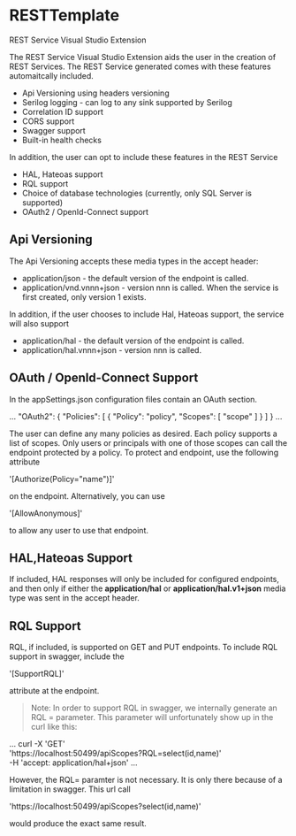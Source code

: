 # RESTTemplate
REST Service Visual Studio Extension

The REST Service Visual Studio Extension aids the user in the creation of REST Services. The
REST Service generated comes with these features automaitcally included.

- Api Versioning using headers versioning
- Serilog logging - can log to any sink supported by Serilog
- Correlation ID support
- CORS support
- Swagger support
- Built-in health checks

In addition, the user can opt to include these features in the REST Service

- HAL, Hateoas support
- RQL support
- Choice of database technologies (currently, only SQL Server is supported)
- OAuth2 / OpenId-Connect support

## Api Versioning ##
The Api Versioning accepts these media types in the accept header:

- application/json - the default version of the endpoint is called.
- application/vnd.vnnn+json - version nnn is called. When the service is first created, only version 1 exists.

In addition, if the user chooses to include Hal, Hateoas support, the service will also support

- application/hal - the default version of the endpoint is called.
- application/hal.vnnn+json - version nnn is called.

## OAuth / OpenId-Connect Support ##
In the appSettings.json configuration files contain an OAuth section.

...
  "OAuth2": {
    "Policies": [
      {
        "Policy": "policy",
        "Scopes": [ "scope" ]
      }
    ]
  }
...

The user can define any many policies as desired. Each policy supports a list of scopes. Only users or principals 
with one of those scopes can call the endpoint protected by a policy. To protect and endpoint, use the following
attribute 

'[Authorize(Policy="name")]'

on the endpoint. Alternatively, you can use

'[AllowAnonymous]'

to allow any user to use that endpoint.

## HAL,Hateoas Support ##
If included, HAL responses will only be included for configured endpoints, and then only if either the **application/hal**
or **application/hal.v1+json** media type was sent in the accept header.

## RQL Support ##
RQL, if included, is supported on GET and PUT endpoints. To include RQL support in swagger, include the

'[SupportRQL]'

attribute at the endpoint. 

> Note: In order to support RQL in swagger, we internally generate an RQL = parameter. This parameter will unfortunately
show up in the curl like this:

...
curl -X 'GET' \
  'https://localhost:50499/apiScopes?RQL=select(id,name)' \
  -H 'accept: application/hal+json'
...

However, the RQL= paramter is not necessary. It is only there because of a limitation in swagger. This url call

'https://localhost:50499/apiScopes?select(id,name)' 

would produce the exact same result.